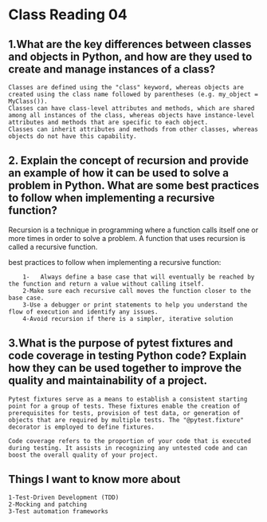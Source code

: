 # Class Reading 04 

## 1.What are the key differences between classes and objects in Python, and how are they used to create and manage instances of a class?

    Classes are defined using the "class" keyword, whereas objects are created using the class name followed by parentheses (e.g. my_object = MyClass()).
    Classes can have class-level attributes and methods, which are shared among all instances of the class, whereas objects have instance-level attributes and methods that are specific to each object.
    Classes can inherit attributes and methods from other classes, whereas objects do not have this capability.

## 2. Explain the concept of recursion and provide an example of how it can be used to solve a problem in Python. What are some best practices to follow when implementing a recursive function?

   Recursion is a technique in programming where a function calls itself one or more times in order to solve a problem. A function that uses recursion is called a recursive function.

   best practices to follow when implementing a recursive function:
   
        1-   Always define a base case that will eventually be reached by the function and return a value without calling itself.
        2-Make sure each recursive call moves the function closer to the base case.
        3-Use a debugger or print statements to help you understand the flow of execution and identify any issues.
        4-Avoid recursion if there is a simpler, iterative solution


## 3.What is the purpose of pytest fixtures and code coverage in testing Python code? Explain how they can be used together to improve the quality and maintainability of a project.

    Pytest fixtures serve as a means to establish a consistent starting point for a group of tests. These fixtures enable the creation of prerequisites for tests, provision of test data, or generation of objects that are required by multiple tests. The "@pytest.fixture" decorator is employed to define fixtures.

    Code coverage refers to the proportion of your code that is executed during testing. It assists in recognizing any untested code and can boost the overall quality of your project.



## Things I want to know more about
    1-Test-Driven Development (TDD)
    2-Mocking and patching
    3-Test automation frameworks